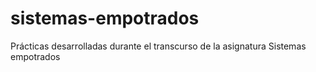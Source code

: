 # sistemas-empotrados
Prácticas desarrolladas durante el transcurso de la asignatura Sistemas empotrados
